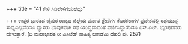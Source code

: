 +++
title = "41 ಕೇಳಿ ಸಿಡಿಲೇಳಿಗೆಯಲೆದ್ದು"

+++
ಉತ್ತರ ಭಾರತದ ಜೈಪುರ ರಾಜ್ಯದ ಜಿಲ್ಲೆಯ ಪರ್ವತ ಶ್ರೇಣಿಗಳ ಕೊರಕಲುಗಳ ಪ್ರದೇಶದಲ್ಲಿ ರಥಯುದ್ಧ ಸಾಧ್ಯವಿಲ್ಲವೆಂದೂ ವ್ಯಾಸರು ಭಾವುಕವಾಗಿ ರಥ ಯುದ್ಧವಾದಂತೆ ವರ್ಣಿಸಿದ್ದಾರೆಂದೂ ಎಸ್.ಎಲ್. ಭೈರಪ್ಪನವರು ಹೇಳುತ್ತಾರೆ. (ದಿ ಮಹಾಭಾರತ ರೀ ವಿಸಿಟೆಡ್ ಸಾಹಿತ್ಯ ಅಕಾಡೆಮಿ ದೆಹಲಿ ಪು. 257)